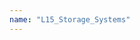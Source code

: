 ```yaml
---
name: "L15_Storage_Systems"
---
```

<object data="./L15_Storage_Systems.pdf" width="100%" height="100%" type='application/pdf'></object>

